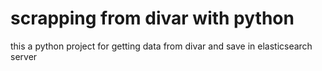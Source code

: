 # scrapping from divar with python

this a python project for getting data from divar and save in elasticsearch server 

